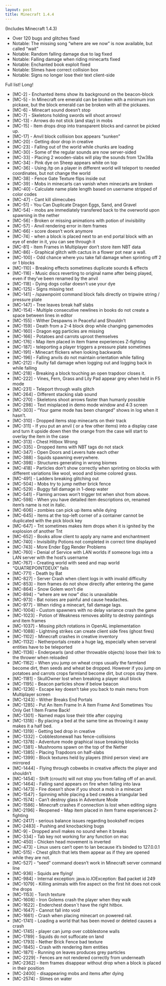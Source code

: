 ```yaml
---
layout: post
title: Minecraft 1.4.4
---
```


(Includes Minecraft 1.4.3)

* Over 120 bugs and glitches fixed<br>
* Notable: The missing song “where are we now” is now available, but called “wait”<br>
* Notable: Random falling damage due to lag fixed<br>
* Notable: Falling damage when riding minecarts fixed<br>
* Notable: Enchanted book exploit fixed<br>
* Notable: Slimes have correct collision box<br>
* Notable: Signs no longer lose their text client-side<br>

Full list! Long!

* [MC-2] - Enchanted items show its background on the beacon-block<br>
* [MC-5] - In Minecraft ore emerald can be broken with a minimum iron pickaxe, but the block emerald can be broken with
  all the pickaxes.<br>
* [MC-6] - Minecart sound doesn’t stop<br>
* [MC-7] - Skeletons holding swords will shoot arrows!<br>
* [MC-13] - Arrows do not stick (and stay) in mobs<br>
* [MC-15] - Item drops drop into transparent blocks and cannot be picked up.<br>
* [MC-17] - Anvil block collision box appears “sunken”<br>
* [MC-20] - Getting door drop in creative<br>
* [MC-23] - Falling out of the world while chunks are loading<br>
* [MC-30] - Some of the regular sounds are now server-sided<br>
* [MC-33] - Placing 2 wooden-slabs will play the sounds from 12w38a<br>
* [MC-34] - Pink dye on Sheep appears white on top<br>
* [MC-36] - Using /tp on a player in different world will teleport to needed coordinates, but not change the world<br>
* [MC-38] - Fence Gate Texture flips inside out<br>
* [MC-39] - Mobs in minecarts can vanish when minecarts are broken<br>
* [MC-40] - Calculate name plate length based on username stripped of color codes<br>
* [MC-47] - Cant kill slimecubes<br>
* [MC-51] - You Can Duplicate Dragon Eggs, Sand, and Gravel<br>
* [MC-54] - mobs are immediately transfered back to the overworld upon spawning in the nether<br>
* [MC-56] - Broken or missing animations with potion of invisibility<br>
* [MC-57] - Anvil rendering error in item frames<br>
* [MC-66] - score doesn’t work anymore<br>
* [MC-74] - when a block is placed next to an end portal block with an eye of ender in it, you can see through it<br>
* [MC-81] - Item Frames in Multiplayer don’t store item NBT data<br>
* [MC-86] - Graphical glitch with cactus in a flower pot near a wall.<br>
* [MC-100] - Odd chance where you take fall damage when sprinting off 2 or 1 blocks<br>
* [MC-110] - Breaking effects sometimes duplicate sounds & effects<br>
* [MC-116] - Music discs reverting to original name after being played, even if they’ve been renamed by the anvil<br>
* [MC-118] - Dying dogs collar doesn’t use your dye<br>
* [MC-125] - Signs missing text<br>
* [MC-141] - /spawnpoint command block fails directly on tripwire string / pressure plate<br>
* [MC-147] - Tree leaves break half slabs<br>
* [MC-154] - Multiple consecutive newlines in books do not create a space between lines in editor<br>
* [MC-155] - Wither Despawns in Peaceful and Shouldn’t<br>
* [MC-159] - Death from a 2-4 block drop while changing gamemodes<br>
* [MC-160] - Dragon egg particles are missing<br>
* [MC-166] - Potatoes and carrots uproot themselves<br>
* [MC-176] - Map item placed in item frame experiences Z-fighting<br>
* [MC-187] - teleporting a player triggers a pressure plate sometimes<br>
* [MC-191] - Minecart flickers when looking backwards<br>
* [MC-196] - Falling anvils do not maintain orientation while falling<br>
* [MC-212] - Faulty fall damage when logging out and logging back in while falling<br>
* [MC-218] - Breaking a block touching an open trapdoor closes it.<br>
* [MC-222] - Vines, Fern, Grass and Lily Pad appear grey when held in F5 mode<br>
* [MC-231] - Teleport through walls glitch<br>
* [MC-264] - Different stacking slab sound<br>
* [MC-270] - Skeletons shoot arrows faster than humanly possible<br>
* [MC-298] - Text misplaced in demo mode window and 4:3 screen<br>
* [MC-303] - “Your game mode has been changed” shows in log when it hasn’t.<br>
* [MC-310] - Dropped items stop minecarts on their track<br>
* [MC-311] - If you put an anvil ( or a few other items) into a display case and turn it upside down then the orange
  from the case will start to overlay the item in the case<br>
* [MC-313] - Chest Hitbox Wrong<br>
* [MC-335] - Dropped items with NBT tags do not stack<br>
* [MC-347] - Open Doors and Levers hate each other<br>
* [MC-388] - Squids spawning everywhere.<br>
* [MC-398] - Structures generating in wrong biomes<br>
* [MC-418] - Particles don’t show correctly when sprinting on blocks with different variations like wool, wood and biome
  colored grass.<br>
* [MC-491] - Ladders breaking glitching out<br>
* [MC-504] - Mobs try to jump nether brick fence<br>
* [MC-529] - Buggy fall damage in 1-deep water<br>
* [MC-541] - Flaming arrows won’t trigger tnt when shot from above.<br>
* [MC-598] - When you have detailed item descriptions on, renamed item’s name is not in italic.<br>
* [MC-606] - zombies can pick up items while dying<br>
* [MC-645] - Items at the top-left corner of a container cannot be duplicated with the pick block key<br>
* [MC-647] - Tnt sometimes makes item drops when it is ignited by the explosion of another Tnt<br>
* [MC-652] - Books allow client to apply any name and enchantment<br>
* [MC-740] - Invisibility Potions not completed in correct time displayed<br>
* [MC-743] - More Ender Egg Render Problems<br>
* [MC-760] - Denial of Service with LAN worlds if someone logs into a LAN server with the host’s username<br>
* [MC-767] - Creating world with seed and map world “QUATREPOINTDEUX” fails<br>
* [MC-771] - Death by Bat<br>
* [MC-827] - Server Crash when client logs in with invalid difficulty<br>
* [MC-853] - Item frames do not show directly after entering the game<br>
* [MC-864] - Snow Golem won’t die<br>
* [MC-894] - “where are we now” disc is unavailable<br>
* [MC-973] - Bat noises are painful and cause headaches.<br>
* [MC-977] - When riding a minecart, fall damage lags.<br>
* [MC-1004] - Custom spawners with no delay variance crash the game<br>
* [MC-1023] - Potion of Weakness removes ability to destroy paintings and item frames<br>
* [MC-1037] - Missing pitch rotations in OpenAL implementation<br>
* [MC-1088] - Lightning strikes can create client side fires (ghost fires)<br>
* [MC-1102] - Minecraft crashes in creative inventory<br>
* [MC-1132] - Netherportals create a huge lag, especially when serveral entities have to be teleported<br>
* [MC-1136] - Enderpearls (and other throwable objects) loose their link to the thrower when reloaded<br>
* [MC-1162] - When you jump on wheat crops usually the farmland become dirt, then seeds and wheat be dropped. However if
  you jump on potatoes and carrots crops farmland become dirt, but crops stay there.<br>
* [MC-1181] - SkullOwner lost when breaking a player skull block<br>
* [MC-1195] - Beacon particles show if below beacon<br>
* [MC-1236] - Escape key doesn’t take you back to main menu from Multiplayer screen<br>
* [MC-1243] - Wither Breaks End Portals<br>
* [MC-1285] - Put An Item Frame In A Item Frame And Sometimes You Only Get 1 Item Frame Back!<br>
* [MC-1301] - Named maps lose their title after copying<br>
* [MC-1318] - By placing a bed at the same time as throwing it away makes it a half bed.<br>
* [MC-1319] - Getting bed drop in creative<br>
* [MC-1332] - Cobblestonewall has fence-collisions<br>
* [MC-1378] - Adventure mode graphical issue breaking blocks<br>
* [MC-1381] - Mushrooms spawn on the top of the Nether<br>
* [MC-1385] - Placing Trapdoors on half-slabs<br>
* [MC-1399] - Block textures held by players (third person view) are mirrored<br>
* [MC-1444] - Flying through cobwebs in creative affects the player and shouldn’t<br>
* [MC-1454] - Shift (crouch) will not stop you from falling off of an anvil.<br>
* [MC-1464] - Falling sand appears on fire when falling into lava<br>
* [MC-1473] - Fire doesn’t show if you shoot a mob in a minecart<br>
* [MC-1547] - Spinning while placing a bed creates a triangular bed<br>
* [MC-1574] - Can’t destroy glass in Adventure Mode<br>
* [MC-1586] - Minecraft crashes if connection is lost when editing signs<br>
* [MC-2196] - Reopened - Map item placed in item frame experiences Z-fighting<br>
* [MC-2417] - serious balance issues regarding bookshelf recipes<br>
* [MC-2483] - Pushing and knocbacking bugs<br>
* [MC-9] - Dropped anvil makes no sound when it breaks<br>
* [MC-334] - Tab key not working for any function on mac<br>
* [MC-450] - Chicken head movement is inverted<br>
* [MC-473] - Linux users can’t open to lan because it’s binded to 127.0.0.1<br>
* [MC-515] - Chest glitch that lets them appear as if they are opened while they are not.<br>
* [MC-527] - “seed” command doesn’t work in Minecraft server command line<br>
* [MC-936] - Squids are flying!<br>
* [MC-984] - Internal exception: java.io.IOException: Bad packet id 249<br>
* [MC-1079] - Killing animals with fire aspect on the first hit does not cook the drops<br>
* [MC-1153] - Torch texture<br>
* [MC-1608] - Iron Golems crash the player when they walk<br>
* [MC-1622] - Enderchest doesn´t have the right hitbox.<br>
* [MC-1647] - Cannot fall into void<br>
* [MC-1661] - Crash when placing minecart on powered rail.<br>
* [MC-1741] - Loading a world that has been moved or deleted causes a crash<br>
* [MC-1745] - player can jump over cobblestone walls<br>
* [MC-1789] - Squids do not suffocate on land<br>
* [MC-1793] - Nether Brick Fence bad texture<br>
* [MC-1845] - Crash with rendering item entities<br>
* [MC-1871] - Running on leaves produces grey particles<br>
* [MC-2229] - Fences are not rendered correctly from underneath<br>
* [MC-2362] - Item frames disappear without drop when a block is placed in their position<br>
* [MC-2400] - disappearing mobs and items after dying<br>
* [MC-2574] - Slimes on water<br>